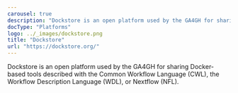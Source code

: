 ```yaml
---
carousel: true
description: "Dockstore is an open platform used by the GA4GH for sharing Docker-based tools described with the Common Workflow Language (CWL), the Workflow Description Language (WDL), or Nextflow (NFL)."
docType: "Platforms"
logo: ../_images/dockstore.png
title: "Dockstore"
url: "https://dockstore.org/"
---
```


Dockstore is an open platform used by the GA4GH for sharing Docker-based tools described with the Common Workflow Language (CWL), the Workflow Description Language (WDL), or Nextflow (NFL).
